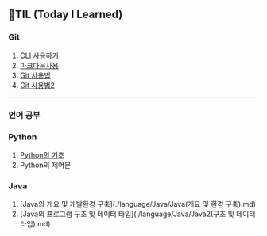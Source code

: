## 🌱TIL (Today I Learned)

### Git

1. [CLI 사용하기](./startcamp/CLI.md)
2. [마크다운사용](./startcamp/마크다운(Markdown).md)
3. [Git 사용법](./startcamp/git.md)
3. [Git 사용법2](./startcamp/git2.md)

---

### 언어 공부

### Python

1. [Python의 기초](./language/Python/Python.md)
2. Python의 제어문

### Java

1. [Java의 개요 및 개발환경 구축](./language/Java/Java(개요 및 환경 구축).md)
2. [Java의 프로그램 구조 및 데이터 타입](./language/Java/Java2(구조 및 데이터 타입).md)

